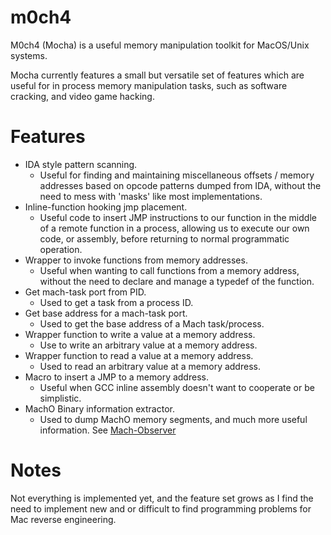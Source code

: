 
# m0ch4
M0ch4 (Mocha) is a useful memory manipulation toolkit for MacOS/Unix systems.

Mocha currently features a small but versatile set of features which are useful for in process memory manipulation tasks, such as software cracking, and video game hacking. 

# Features
- IDA style pattern scanning. 
	- Useful for finding and maintaining miscellaneous offsets / memory addresses based on opcode patterns dumped from IDA, without the need to mess with 'masks' like most implementations. 
- Inline-function hooking jmp placement. 
	- Useful code to insert JMP instructions to our function in the middle of a remote function in a process, allowing us to execute our own code, or assembly, before returning to normal programmatic operation. 
- Wrapper to invoke functions from memory addresses.
	- Useful when wanting to call functions from a memory address, without the need to declare and manage a typedef of the function. 
- Get mach-task port from PID.
	- Used to get a task from a process ID. 
- Get base address for a mach-task port.
	- Used to get the base address of a Mach task/process. 
- Wrapper function to write a value at a memory address.
	- Use to write an arbitrary value at a memory address. 
- Wrapper function to read a value at a memory address. 
	- Used to read an arbitrary value at a memory address. 
- Macro to insert a JMP to a memory address. 
	- Useful when GCC inline assembly doesn't want to cooperate or be simplistic. 
- MachO Binary information extractor. 
	- Used to dump MachO memory segments, and much more useful information. See [Mach-Observer](https://github.com/ItsJustMeChris/mach-observer)

# Notes
Not everything is implemented yet, and the feature set grows as I find the need to implement new and or difficult to find programming problems for Mac reverse engineering. 
